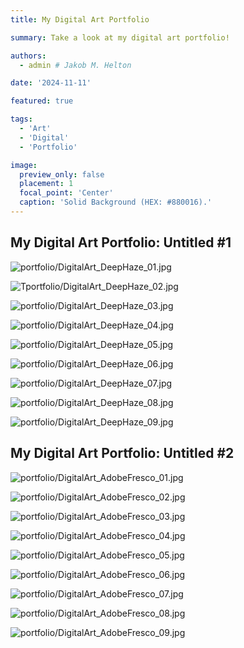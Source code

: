 ```yaml
---
title: My Digital Art Portfolio

summary: Take a look at my digital art portfolio!

authors:
  - admin # Jakob M. Helton

date: '2024-11-11'

featured: true

tags:
  - 'Art'
  - 'Digital'
  - 'Portfolio'

image:
  preview_only: false
  placement: 1
  focal_point: 'Center'
  caption: 'Solid Background (HEX: #880016).'
---
```


## My Digital Art Portfolio: Untitled #1

![portfolio/DigitalArt_DeepHaze_01.jpg](portfolio/DigitalArt_DeepHaze_01.jpg "The above image was made using the Deep Haze, the simple command line tool for text to image generation using OpenAI's CLIP and Siren. The prompt for this image was 'an abstract self portrait.' Here are the adopted hyperparameters: 1e-5 is the learning rate of the neural network, 16 is the number of hidden layers to use in the neural network, 8 is the number of epochs to run, 256 is the number of times to calculate and backpropagate loss in a given epoch, 4 is the number of samples used for each iteration to calculate the weighted loss, and 4 is the number of generated images to pass before calculating loss.")

![Tportfolio/DigitalArt_DeepHaze_02.jpg](portfolio/DigitalArt_DeepHaze_02.jpg "The above image was made using the Deep Haze, the simple command line tool for text to image generation using OpenAI's CLIP and Siren. The prompt for this image was 'my beautiful dark twisted fantasy.' Here are the adopted hyperparameters: 1e-5 is the learning rate of the neural network, 16 is the number of hidden layers to use in the neural network, 8 is the number of epochs to run, 256 is the number of times to calculate and backpropagate loss in a given epoch, 4 is the number of samples used for each iteration to calculate the weighted loss, and 4 is the number of generated images to pass before calculating loss.")

![portfolio/DigitalArt_DeepHaze_03.jpg](portfolio/DigitalArt_DeepHaze_03.jpg "The above image was made using the Deep Haze, the simple command line tool for text to image generation using OpenAI's CLIP and Siren. The prompt for this image was 'a painting of outer space.' Here are the adopted hyperparameters: 1e-5 is the learning rate of the neural network, 16 is the number of hidden layers to use in the neural network, 8 is the number of epochs to run, 256 is the number of times to calculate and backpropagate loss in a given epoch, 4 is the number of samples used for each iteration to calculate the weighted loss, and 4 is the number of generated images to pass before calculating loss.")

![portfolio/DigitalArt_DeepHaze_04.jpg](portfolio/DigitalArt_DeepHaze_04.jpg "The above image was made using the Deep Haze, the simple command line tool for text to image generation using OpenAI's CLIP and Siren. The prompt for this image was 'a group of aliens smoking weed.' Here are the adopted hyperparameters: 1e-5 is the learning rate of the neural network, 16 is the number of hidden layers to use in the neural network, 8 is the number of epochs to run, 256 is the number of times to calculate and backpropagate loss in a given epoch, 4 is the number of samples used for each iteration to calculate the weighted loss, and 4 is the number of generated images to pass before calculating loss.")

![portfolio/DigitalArt_DeepHaze_05.jpg](portfolio/DigitalArt_DeepHaze_05.jpg "The above image was made using the Deep Haze, the simple command line tool for text to image generation using OpenAI's CLIP and Siren. The prompt for this image was 'a group of people smoking weed.' Here are the adopted hyperparameters: 1e-5 is the learning rate of the neural network, 16 is the number of hidden layers to use in the neural network, 8 is the number of epochs to run, 256 is the number of times to calculate and backpropagate loss in a given epoch, 4 is the number of samples used for each iteration to calculate the weighted loss, and 4 is the number of generated images to pass before calculating loss.")

![portfolio/DigitalArt_DeepHaze_06.jpg](portfolio/DigitalArt_DeepHaze_06.jpg "The above image was made using the Deep Haze, the simple command line tool for text to image generation using OpenAI's CLIP and Siren. The prompt for this image was 'a group of robots smoking weed.' Here are the adopted hyperparameters: 1e-5 is the learning rate of the neural network, 16 is the number of hidden layers to use in the neural network, 8 is the number of epochs to run, 256 is the number of times to calculate and backpropagate loss in a given epoch, 4 is the number of samples used for each iteration to calculate the weighted loss, and 4 is the number of generated images to pass before calculating loss.")

![portfolio/DigitalArt_DeepHaze_07.jpg](portfolio/DigitalArt_DeepHaze_07.jpg "The above image was made using the Deep Haze, the simple command line tool for text to image generation using OpenAI's CLIP and Siren. The prompt for this image was 'a psychedelic experience on LSD.' Here are the adopted hyperparameters: 1e-5 is the learning rate of the neural network, 16 is the number of hidden layers to use in the neural network, 8 is the number of epochs to run, 256 is the number of times to calculate and backpropagate loss in a given epoch, 4 is the number of samples used for each iteration to calculate the weighted loss, and 4 is the number of generated images to pass before calculating loss.")

![portfolio/DigitalArt_DeepHaze_08.jpg](portfolio/DigitalArt_DeepHaze_08.jpg "The above image was made using the Deep Haze, the simple command line tool for text to image generation using OpenAI's CLIP and Siren. The prompt for this image was 'a spiritual experience on DMT'. Here are the adopted hyperparameters: 1e-5 is the learning rate of the neural network, 16 is the number of hidden layers to use in the neural network, 8 is the number of epochs to run, 256 is the number of times to calculate and backpropagate loss in a given epoch, 4 is the number of samples used for each iteration to calculate the weighted loss, and 4 is the number of generated images to pass before calculating loss.")

![portfolio/DigitalArt_DeepHaze_09.jpg](portfolio/DigitalArt_DeepHaze_09.jpg "The above image was made using the Deep Haze, the simple command line tool for text to image generation using OpenAI's CLIP and Siren. The prompt for this image was 'a psychedelic experience on mushrooms.' Here are the adopted hyperparameters: 1e-5 is the learning rate of the neural network, 16 is the number of hidden layers to use in the neural network, 8 is the number of epochs to run, 256 is the number of times to calculate and backpropagate loss in a given epoch, 4 is the number of samples used for each iteration to calculate the weighted loss, and 4 is the number of generated images to pass before calculating loss.")

## My Digital Art Portfolio: Untitled #2

![portfolio/DigitalArt_AdobeFresco_01.jpg](portfolio/DigitalArt_AdobeFresco_01.jpg "The above image was made using Adobe Fresco, the powerful drawing app with the world's largest digital brush collection.")

![portfolio/DigitalArt_AdobeFresco_02.jpg](portfolio/DigitalArt_AdobeFresco_02.jpg "The above image was made using Adobe Fresco, the powerful drawing app with the world's largest digital brush collection.")

![portfolio/DigitalArt_AdobeFresco_03.jpg](portfolio/DigitalArt_AdobeFresco_03.jpg "The above image was made using Adobe Fresco, the powerful drawing app with the world's largest digital brush collection.")

![portfolio/DigitalArt_AdobeFresco_04.jpg](portfolio/DigitalArt_AdobeFresco_04.jpg "The above image was made using Adobe Fresco, the powerful drawing app with the world's largest digital brush collection.")

![portfolio/DigitalArt_AdobeFresco_05.jpg](portfolio/DigitalArt_AdobeFresco_05.jpg "The above image was made using Adobe Fresco, the powerful drawing app with the world's largest digital brush collection.")

![portfolio/DigitalArt_AdobeFresco_06.jpg](portfolio/DigitalArt_AdobeFresco_06.jpg "The above image was made using Adobe Fresco, the powerful drawing app with the world's largest digital brush collection.")

![portfolio/DigitalArt_AdobeFresco_07.jpg](portfolio/DigitalArt_AdobeFresco_07.jpg "The above image was made using Adobe Fresco, the powerful drawing app with the world's largest digital brush collection.")

![portfolio/DigitalArt_AdobeFresco_08.jpg](portfolio/DigitalArt_AdobeFresco_08.jpg "The above image was made using Adobe Fresco, the powerful drawing app with the world's largest digital brush collection.")

![portfolio/DigitalArt_AdobeFresco_09.jpg](portfolio/DigitalArt_AdobeFresco_09.jpg "The above image was made using Adobe Fresco, the powerful drawing app with the world's largest digital brush collection.")
